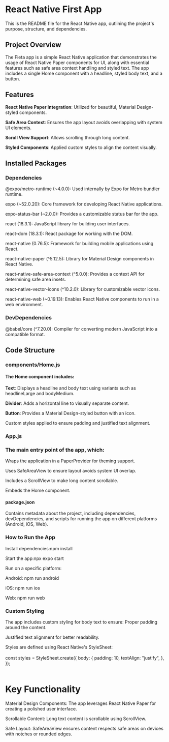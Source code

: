 <h1>React Native First App</h1> 

This is the README file for the  React Native app, outlining the project's purpose, structure, and dependencies.</br>

<h2>Project Overview</h2>

<p>The Fieta app is a simple React Native application that demonstrates the usage of React Native Paper components for UI, along with essential features such as safe area context handling and styled text. The app includes a single Home component with a headline, styled body text, and a button.</p>

<h2>Features</h2>

<b>React Native Paper Integration</b>: Utilized for beautiful, Material Design-styled components.<br/>

<b>Safe Area Context</b>: Ensures the app layout avoids overlapping with system UI elements.</br>

<b>Scroll View Support</b>: Allows scrolling through long content.</br>

<b>Styled Components</b>: Applied custom styles to align the content visually.

<h2>Installed Packages</h2>

<h3>Dependencies</h3>

@expo/metro-runtime (~4.0.0): Used internally by Expo for Metro bundler runtime.

expo (~52.0.20): Core framework for developing React Native applications.

expo-status-bar (~2.0.0): Provides a customizable status bar for the app.

react (18.3.1): JavaScript library for building user interfaces.

react-dom (18.3.1): React package for working with the DOM.

react-native (0.76.5): Framework for building mobile applications using React.

react-native-paper (^5.12.5): Library for Material Design components in React Native.

react-native-safe-area-context (^5.0.0): Provides a context API for determining safe area insets.

react-native-vector-icons (^10.2.0): Library for customizable vector icons.

react-native-web (~0.19.13): Enables React Native components to run in a web environment.

<h3>DevDependencies</h3>

@babel/core (^7.20.0): Compiler for converting modern JavaScript into a compatible format.

<h2>Code Structure</h2>

<h3>components/Home.js</h3>

<h4>The Home component includes:</h4>

<strong>Text</strong>: Displays a headline and body text using variants such as headlineLarge and bodyMedium.<br/>

<strong>Divider</strong>: Adds a horizontal line to visually separate content.<br/>

<strong>Button</strong>: Provides a Material Design-styled button with an icon.<br/>

Custom styles applied to ensure padding and justified text alignment.

<h3>App.js</h3>

<h3>The main entry point of the app, which:</h3>

Wraps the application in a PaperProvider for theming support.<br/>

Uses SafeAreaView to ensure layout avoids system UI overlap.<br/>

Includes a ScrollView to make long content scrollable.<br/>

Embeds the Home component.<br/>

<h4>package.json</h4>

Contains metadata about the project, including dependencies, devDependencies, and scripts for running the app on different platforms (Android, iOS, Web).<br/>


<h3>How to Run the App</h3>

Install dependencies:npm install<br/>

Start the app:npx expo start<br/>

Run on a specific platform:<br/>

Android: npm run android<br/>

iOS: npm run ios<br/>

Web: npm run web<br/>

<h3>Custom Styling</h3>

The app includes custom styling for body text to ensure:
Proper padding around the content.<br/>

Justified text alignment for better readability.<br/>

Styles are defined using React Native's StyleSheet:<br/><br/>
const styles = StyleSheet.create({
  body: {
    padding: 10,
    textAlign: "justify",
  },
});
<br/>
<br/>

<h1>Key Functionality</h1>

Material Design Components: The app leverages React Native Paper for creating a polished user interface.<br/>

Scrollable Content: Long text content is scrollable using ScrollView.<br/>

Safe Layout: SafeAreaView ensures content respects safe areas on devices with notches or rounded edges.<br/>




